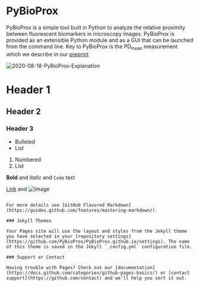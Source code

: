 # PyBioProx

PyBioProx is a simple tool built in Python to analyze the relative proximity between fluorescent biomarkers in microscopy images.
PyBioProx is provided as an extensible Python module and as a GUI that can be launched from the command line. Key to PyBioProx is the
PD<sub>mean</sub> measurement which we describe in our [preprint](url) 

![2020-08-18-PyBioProx-Explanation](https://user-images.githubusercontent.com/72266413/95096567-561eac80-0724-11eb-8e19-ce934174f904.png)

# Header 1
## Header 2
### Header 3

- Bulleted
- List

1. Numbered
2. List

**Bold** and _Italic_ and `Code` text

[Link](url) and ![Image](src)
```

For more details see [GitHub Flavored Markdown](https://guides.github.com/features/mastering-markdown/).

### Jekyll Themes

Your Pages site will use the layout and styles from the Jekyll theme you have selected in your [repository settings](https://github.com/PyBioProx/PyBioProx.github.io/settings). The name of this theme is saved in the Jekyll `_config.yml` configuration file.

### Support or Contact

Having trouble with Pages? Check out our [documentation](https://docs.github.com/categories/github-pages-basics/) or [contact support](https://github.com/contact) and we’ll help you sort it out.

